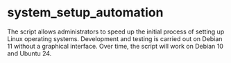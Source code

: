 # system_setup_automation
The script allows administrators to speed up the initial process of setting up Linux operating systems. 
Development and testing is carried out on Debian 11 without a graphical interface.  Over time, the script will work on Debian 10 and Ubuntu 24.

